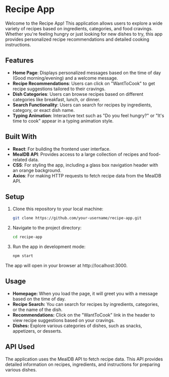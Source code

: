 # Recipe App

Welcome to the Recipe App! This application allows users to explore a wide variety of recipes based on ingredients, categories, and food cravings. Whether you're feeling hungry or just looking for new dishes to try, this app provides personalized recipe recommendations and detailed cooking instructions.

## Features

- **Home Page**: Displays personalized messages based on the time of day (Good morning/evening) and a welcome message.
- **Recipe Recommendations**: Users can click on "WantToCook" to get recipe suggestions tailored to their cravings.
- **Dish Categories**: Users can browse recipes based on different categories like breakfast, lunch, or dinner.
- **Search Functionality**: Users can search for recipes by ingredients, category, or exact dish name.
- **Typing Animation**: Interactive text such as "Do you feel hungry?" or "It's time to cook" appear in a typing animation style.

## Built With

- **React**: For building the frontend user interface.
- **MealDB API**: Provides access to a large collection of recipes and food-related data.
- **CSS**: For styling the app, including a glass box navigation header with an orange background.
- **Axios**: For making HTTP requests to fetch recipe data from the MealDB API.

## Setup

1. Clone this repository to your local machine:
   ```bash
   git clone https://github.com/your-username/recipe-app.git

2. Navigate to the project directory:
   ```bash
   cd recipe-app

3. Run the app in development mode:
   ```bash
   npm start
The app will open in your browser at http://localhost:3000.

## Usage
- **Homepage:** When you load the page, it will greet you with a message based on the time of day.
- **Recipe Search:** You can search for recipes by ingredients, categories, or the name of the dish.
- **Recommendations:** Click on the "WantToCook" link in the header to view recipe suggestions based on your cravings.
- **Dishes:** Explore various categories of dishes, such as snacks, appetizers, or desserts.

## API Used
The application uses the MealDB API to fetch recipe data. This API provides detailed information on recipes, ingredients, and instructions for preparing various dishes.
